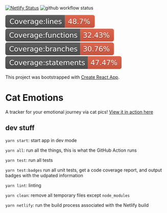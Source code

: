 [![Netlify Status](https://api.netlify.com/api/v1/badges/dd47536c-4b25-43a8-a996-eafc24f52433/deploy-status)](https://app.netlify.com/sites/cat-emotions/deploys)
![github workflow status](https://github.com/Barbacoa08/cat-emotions/actions/workflows/run-yarn.yml/badge.svg)

![Coverage lines](./badges/badge-lines.svg)
![Coverage functions](./badges/badge-functions.svg)
![Coverage branches](./badges/badge-branches.svg)
![Coverage statements](./badges/badge-statements.svg)

This project was bootstrapped with [Create React App](https://github.com/facebook/create-react-app).

# Cat Emotions

A tracker for your emotional journey via cat pics! [View it in action here](https://cat-emotions.barbajoe.tech/)

## dev stuff

`yarn start`: start app in dev mode

`yarn all`: run all the things, this is what the GitHub Action runs

`yarn test`: run all tests

`yarn test:badges` run all unit tests, get a code coverage report, and output badges with the udpated information

`yarn lint`: linting

`yarn clean`: remove all temporary files except `node_modules`

`yarn netlify`: run the build process associated with the Netlify build
